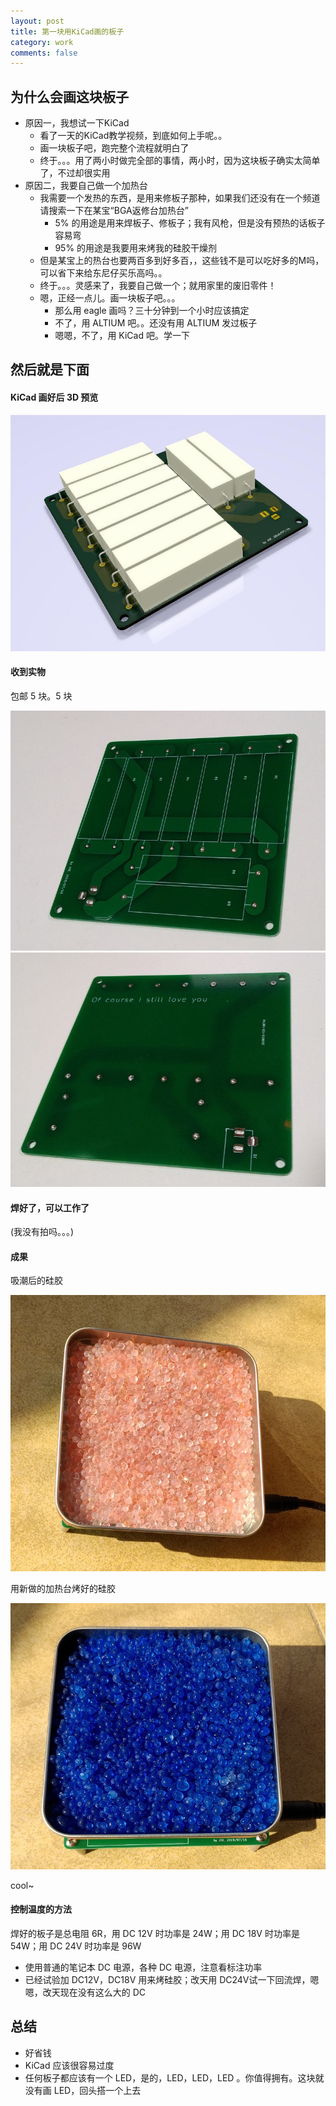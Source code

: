 ```yaml
---
layout: post
title: 第一块用KiCad画的板子
category: work
comments: false
---
```


## 为什么会画这块板子

* 原因一，我想试一下KiCad
  * 看了一天的KiCad教学视频，到底如何上手呢。。
  * 画一块板子吧，跑完整个流程就明白了
  * 终于。。。用了两小时做完全部的事情，两小时，因为这块板子确实太简单了，不过却很实用
* 原因二，我要自己做一个加热台
  * 我需要一个发热的东西，是用来修板子那种，如果我们还没有在一个频道请搜索一下在某宝“BGA返修台加热台”
    * 5% 的用途是用来焊板子、修板子；我有风枪，但是没有预热的话板子容易弯
    * 95% 的用途是我要用来烤我的硅胶干燥剂
  * 但是某宝上的热台也要两百多到好多百，，这些钱不是可以吃好多的M吗，可以省下来给东尼仔买乐高吗。。
  * 终于。。。灵感来了，我要自己做一个；就用家里的废旧零件！
  * 嗯，正经一点儿。画一块板子吧。。。
    * 那么用 eagle 画吗？三十分钟到一个小时应该搞定
    * 不了，用 ALTIUM 吧。。还没有用 ALTIUM 发过板子
    * 嗯嗯，不了，用 KiCad 吧。学一下

## 然后就是下面

#### KiCad 画好后 3D 预览

![w800](/images/2019-07-18-first-kicad-board-01.jpg)

#### 收到实物

包邮 5 块。5 块

![w800](/images/2019-07-18-first-kicad-board-02.jpg)
![w800](/images/2019-07-18-first-kicad-board-03.jpg)

#### 焊好了，可以工作了

(我没有拍吗。。。)

#### 成果

吸潮后的硅胶

![w800](/images/2019-07-18-first-kicad-board-05.jpg)

用新做的加热台烤好的硅胶

![w800](/images/2019-07-18-first-kicad-board-06.jpg)

cool~

#### 控制温度的方法

焊好的板子是总电阻 6R，用 DC 12V 时功率是 24W；用 DC 18V 时功率是 54W；用 DC 24V 时功率是 96W

* 使用普通的笔记本 DC 电源，各种 DC 电源，注意看标注功率
* 已经试验加 DC12V，DC18V 用来烤硅胶；改天用 DC24V试一下回流焊，嗯嗯，改天现在没有这么大的  DC

## 总结

* 好省钱
* KiCad 应该很容易过度
* 任何板子都应该有一个 LED，是的，LED，LED，LED 。你值得拥有。这块就没有画 LED，回头搭一个上去
